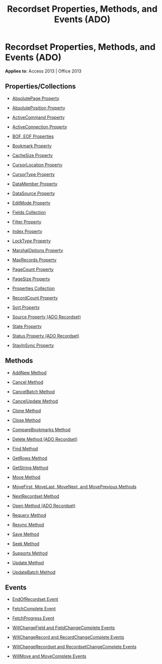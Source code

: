 ﻿---
title: Recordset Properties, Methods, and Events (ADO)
TOCTitle: Properties, Methods, and Events
ms:assetid: aca81c6c-5b08-13e9-5bf5-3561a173f5bc
ms:mtpsurl: https://msdn.microsoft.com/library/JJ249806(v=office.15)
ms:contentKeyID: 48547019
ms.date: 09/18/2015
mtps_version: v=office.15
---

# Recordset Properties, Methods, and Events (ADO)


**Applies to**: Access 2013 | Office 2013

## Properties/Collections

- [AbsolutePage Property](absolutepage-property-ado.md)

- [AbsolutePosition Property](absoluteposition-property-ado.md)

- [ActiveCommand Property](activecommand-property-ado.md)

- [ActiveConnection Property](activeconnection-property-ado.md)

- [BOF, EOF Properties](bof-eof-properties-ado.md)

- [Bookmark Property](bookmark-property-ado.md)

- [CacheSize Property](cachesize-property-ado.md)

- [CursorLocation Property](cursorlocation-property-ado.md)

- [CursorType Property](cursortype-property-ado.md)

- [DataMember Property](datamember-property-ado.md)

- [DataSource Property](datasource-property-ado.md)

- [EditMode Property](editmode-property-ado.md)

- [Fields Collection](fields-collection-ado.md)

- [Filter Property](filter-property-ado.md)

- [Index Property](index-property-ado.md)

- [LockType Property](locktype-property-ado.md)

- [MarshalOptions Property](marshaloptions-property-ado.md)

- [MaxRecords Property](maxrecords-property-ado.md)

- [PageCount Property](pagecount-property-ado.md)

- [PageSize Property](pagesize-property-ado.md)

- [Properties Collection](properties-collection-ado.md)

- [RecordCount Property](recordcount-property-ado.md)

- [Sort Property](sort-property-ado.md)

- [Source Property (ADO Recordset)](source-property-ado-recordset.md)

- [State Property](state-property-ado.md)

- [Status Property (ADO Recordset)](status-property-ado-recordset.md)

- [StayInSync Property](stayinsync-property-ado.md)

## Methods

- [AddNew Method](addnew-method-ado.md)

- [Cancel Method](cancel-method-ado.md)

- [CancelBatch Method](cancelbatch-method-ado.md)

- [CancelUpdate Method](cancelupdate-method-ado.md)

- [Clone Method](clone-method-ado.md)

- [Close Method](close-method-ado.md)

- [CompareBookmarks Method](comparebookmarks-method-ado.md)

- [Delete Method (ADO Recordset)](delete-method-ado-recordset.md)

- [Find Method](find-method-ado.md)

- [GetRows Method](getrows-method-ado.md)

- [GetString Method](getstring-method-ado.md)

- [Move Method](move-method-ado.md)

- [MoveFirst, MoveLast, MoveNext, and MovePrevious Methods](movefirst-movelast-movenext-and-moveprevious-methods-ado.md)

- [NextRecordset Method](nextrecordset-method-ado.md)

- [Open Method (ADO Recordset)](open-method-ado-recordset.md)

- [Requery Method](requery-method-ado.md)

- [Resync Method](resync-method-ado.md)

- [Save Method](save-method-ado.md)

- [Seek Method](seek-method-ado.md)

- [Supports Method](supports-method-ado.md)

- [Update Method](update-method-ado.md)

- [UpdateBatch Method](updatebatch-method-ado.md)

## Events

- [EndOfRecordset Event](endofrecordset-event-ado.md)

- [FetchComplete Event](fetchcomplete-event-ado.md)

- [FetchProgress Event](fetchprogress-event-ado.md)

- [WillChangeField and FieldChangeComplete Events](willchangefield-and-fieldchangecomplete-events-ado.md)

- [WillChangeRecord and RecordChangeComplete Events](willchangerecord-and-recordchangecomplete-events-ado.md)

- [WillChangeRecordset and RecordsetChangeComplete Events](willchangerecordset-and-recordsetchangecomplete-events-ado.md)

- [WillMove and MoveComplete Events](willmove-and-movecomplete-events-ado.md)

